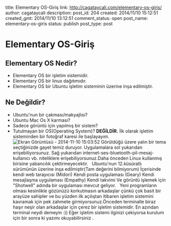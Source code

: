 title: Elementary OS-Giriş
link: http://cagataycali.com/elementary-os-giris/
author: cagataycali
description: 
post_id: 204
created: 2014/11/10 15:12:51
created_gmt: 2014/11/10 13:12:51
comment_status: open
post_name: elementary-os-giris
status: publish
post_type: post

# Elementary OS-Giriş

## Elementary OS Nedir?

  * Elementary OS bir işletim sistemidir.
  * Elementary OS bir linux dağıtımıdır.
  * Elementary OS bir Ubuntu işletim sisteminin üzerine inşa edilmiştir.

## Ne Değildir?

  * Ubuntu'nun bir çakması/makyajlısı?
  * Ubuntu Mac Os X karması?
  * Sadece görüntü için yapılmış bir sistem?
  * Tutulmayan bir OS(Operating System)?
**DEĞİLDİR.** İlk olarak işletim sisteminden bir fotoğraf karesi ile başlayayım. ![Ekran Görüntüsü - 2014-11-10 15:03:52](http://cagataycali.me/wp-content/uploads/2014/11/Ekran-Goeruentuesue-2014-11-10-150352-300x168.png) Görüldüğü üzere yalın bir tema seçtiğinizde gayet temiz duruyor. Uygulamalara sol yukarıdan erişebiliyorsunuz. Sağ yukarıdan internet-ses-bluetooth-pil-mesaj-kullanıcı vb. niteliklere erişebiliyorsunuz.Daha önceden Linux kullanmış birisine yabancılık çektirmeyecektir.   Ubuntu'nun 12.küsüratlı sürümünün üzerine inşa edilmiştir(Tam değerini bilmiyorum) İçerisinde kendi web tarayıcısı (Midori) Kendi posta uygulaması (Geary) Kendi mesajlaşma uygulaması (Empathy) Kendi takvimi Ve görüntü işlemek için "Shotwell" adında bir uygulaması mevcut geliyor.   Yeni programların olması kesinlikle gözünüzü korkutmasın arkadaşlar çünkü çok basit bir arayüze sahipler ve bu yüzden ilk açılıştan itibaren işletim sistemini kavramak için pek zahmete girmiyorsunuz.Önceden terminalle biraz haşır neşir olan arkadaşlar için çerez bir işletim sistemidir. En azından terminal neydi demeyin :)) Eğer işletim sistemi ilginizi çekiyorsa kurulum için bir sonra ki yazımı okuyabilirsiniz .